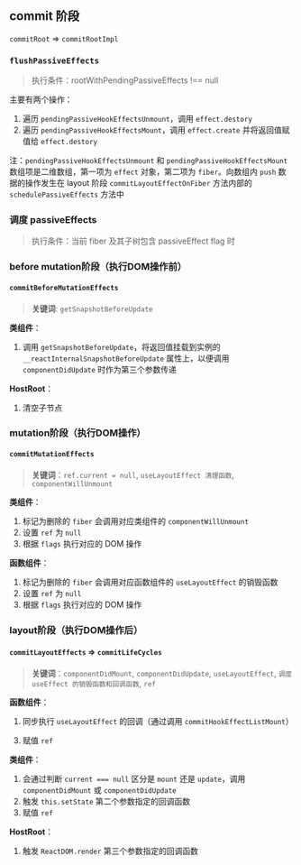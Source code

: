 ## commit 阶段
`commitRoot` => `commitRootImpl`

### `flushPassiveEffects`
> 执行条件：rootWithPendingPassiveEffects !== null


主要有两个操作：
1. 遍历 `pendingPassiveHookEffectsUnmount`，调用 `effect.destory`
2. 遍历 `pendingPassiveHookEffectsMount`，调用 `effect.create` 并将返回值赋值给 `effect.destory`

注：`pendingPassiveHookEffectsUnmount` 和 `pendingPassiveHookEffectsMount` 数组项是二维数组，第一项为 `effect` 对象，第二项为 `fiber`。向数组内 `push` 数据的操作发生在 layout 阶段 `commitLayoutEffectOnFiber` 方法内部的 `schedulePassiveEffects` 方法中

### 调度 passiveEffects
> 执行条件：当前 fiber 及其子树包含 passiveEffect flag 时


### before mutation阶段（执行DOM操作前）

#### `commitBeforeMutationEffects`
> **关键词**: `getSnapshotBeforeUpdate`

**类组件**：
1. 调用 `getSnapshotBeforeUpdate`，将返回值挂载到实例的 `__reactInternalSnapshotBeforeUpdate` 属性上，以便调用 `componentDidUpdate` 时作为第三个参数传递

**HostRoot**：
1. 清空子节点

<!-- 主要有两个操作：
1. 调用 `commitBeforeMutationLifeCycles` 方法，触发类组件的 `getSnapshotBeforeUpdate` 的调用
2. 如果有 `passive effects`, 调度 `flushPassiveEffects` （`scheduleCallback(..., () => flushPassiveEffects())`）

注：整个 `useEffect` 异步调用分为三步：

1. `before mutation` 阶段在 `scheduleCallback` 中调度 `flushPassiveEffects`
2. `layout` 阶段之后将 `effectList` 赋值给 `rootWithPendingPassiveEffects`
3. `scheduleCallback` 触发 `flushPassiveEffects`，`flushPassiveEffects` 内部遍历 `rootWithPendingPassiveEffects` -->

### mutation阶段（执行DOM操作）


#### `commitMutationEffects`
> **关键词**：`ref.current = null`, `useLayoutEffect 清理函数`,  `componentWillUnmount`

**类组件**：
1. 标记为删除的 `fiber` 会调用对应类组件的 `componentWillUnmount`
2. 设置 `ref` 为 `null`
3. 根据 `flags` 执行对应的 DOM 操作

**函数组件**：
1. 标记为删除的 `fiber` 会调用对应函数组件的 `useLayoutEffect` 的销毁函数
2. 设置 `ref` 为 `null`
3. 根据 `flags` 执行对应的 DOM 操作


<!-- commitMutationEffects 会遍历 effectList，对每个 `Fiber` 节点执行如下三个操作：

- 根据 ContentReset effectTag 重置文字节点
- 设置 `ref` 为 `null`
- 根据 effectTag 执行 DOM 操作，其中 effectTag 包括 (Placement | Update | Deletion | Hydrating)，
当 `effectTag === Placement`， 会清除 ref 和调用 `componentWillUnmount`

当Fiber节点含有Update effectTag，意味着该Fiber节点需要更新。调用的方法为commitWork，他会根据Fiber.tag分别处理

当 `fiber.tag` 为 `FunctionComponent`，会调用 `commitHookEffectListUnmount` 。该方法会遍历 `effectList`，执行所有`useLayoutEffect` hook的销毁函数 -->

### layout阶段（执行DOM操作后）
#### `commitLayoutEffects` => `commitLifeCycles`

> **关键词**：`componentDidMount`, `componentDidUpdate`, `useLayoutEffect`, `调度 useEffect 的销毁函数和回调函数`, 
`ref`

**函数组件**：
1. 同步执行 `useLayoutEffect` 的回调（通过调用 `commitHookEffectListMount`）
<!-- 2. 然后调度`useEffect` 的销毁与回调函数（通过调用 `schedulePassiveEffects`，执行 `pendingPassiveHookEffectsUnmount.push` 和 `pendingPassiveHookEffectsMount.push`） -->
3. 赋值 `ref`

**类组件**：
1. 会通过判断 `current === null` 区分是 `mount` 还是 `update`，调用 `componentDidMount` 或 `componentDidUpdate`
2. 触发 `this.setState` 第二个参数指定的回调函数
3. 赋值 `ref`

**HostRoot**：
1. 触发 `ReactDOM.render` 第三个参数指定的回调函数


